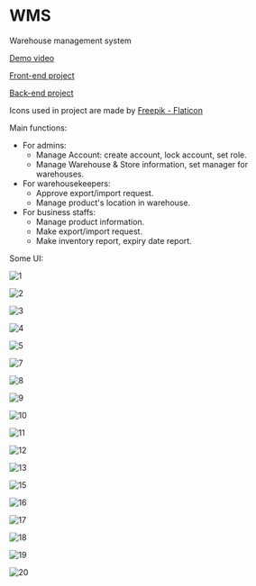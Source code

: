 # WMS
Warehouse management system

[Demo video](https://drive.google.com/file/d/1zqD-5DCbabLOgirx2jLERIW_RiFdLcPM/view?usp=sharing)

[Front-end project](https://github.com/taind205/wms-frontend)

[Back-end project](https://github.com/taind205/wms_backend)

Icons used in project are made by [Freepik - Flaticon](https://www.flaticon.com/authors/freepik)

Main functions:
  - For admins:
    + Manage Account: create account, lock account, set role.
    + Manage Warehouse & Store information, set manager for warehouses.
  - For warehousekeepers:
    + Approve export/import request.
    + Manage product's location in warehouse.
  - For business staffs:
    + Manage product information.
    + Make export/import request.
    + Make inventory report, expiry date report.

Some UI:

![1](https://github.com/taind205/WMS/assets/97305758/a1ff7267-8500-49d8-be18-4d09a6e88313)

![2](https://github.com/taind205/WMS/assets/97305758/8e1978bd-d7f4-4f6b-a415-58a88510a550)

![3](https://github.com/taind205/WMS/assets/97305758/a4f36b36-419c-4e0f-a19c-2fd585c2ec60)

![4](https://github.com/taind205/WMS/assets/97305758/04f64916-ba55-4947-8730-928571a3a04c)

![5](https://github.com/taind205/WMS/assets/97305758/5f6ba77a-6fa1-4340-b15a-6fe6e1d564ac)

![7](https://github.com/taind205/WMS/assets/97305758/a7086c63-4324-4337-b404-b667aa684506)

![8](https://github.com/taind205/WMS/assets/97305758/900ee5e5-99a6-4b05-b912-c7944f24becb)

![9](https://github.com/taind205/WMS/assets/97305758/44e7cc51-5cd6-41d6-95b3-89b7190890c6)

![10](https://github.com/taind205/WMS/assets/97305758/c10927b2-e077-4a83-b8d9-0397498683ca)

![11](https://github.com/taind205/WMS/assets/97305758/db738fa7-baff-4bb2-ac57-2a2daaa31394)

![12](https://github.com/taind205/WMS/assets/97305758/8629d6f0-30c7-41bc-ac27-f7cb760385e1)

![13](https://github.com/taind205/WMS/assets/97305758/6c6b8dfe-1e01-4ba5-989a-ec3a789e92a7)

![15](https://github.com/taind205/WMS/assets/97305758/2c8f8986-67a6-4732-af9a-da79552bc569)

![16](https://github.com/taind205/WMS/assets/97305758/9be91b3e-8339-4a59-bd3b-3919a9429c9f)

![17](https://github.com/taind205/WMS/assets/97305758/276e4e6a-05f5-40bb-b62f-53d9678ff5fe)

![18](https://github.com/taind205/WMS/assets/97305758/97185a98-872e-4f36-a2a3-eaaa69637dac)

![19](https://github.com/taind205/WMS/assets/97305758/e1538cf5-04df-4b3f-9710-d10daa0ad694)

![20](https://github.com/taind205/WMS/assets/97305758/b40ce924-c40c-4b46-a6d0-05faa5948e8a)
